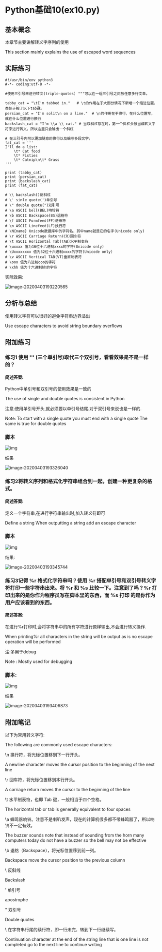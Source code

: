 # Python基础10(ex10.py)

## 基本概念

本章节主要讲解转义字序列的使用

This section mainly explains the use of escaped word sequences

## 实际练习

```
#!/usr/bin/env python3
#-*- coding:utf-8 -*-

#使用三引号来进行转义(triple-quotes) """可以在一组三引号之间放任意多行文章。

tabby_cat = "\tI'm tabbed in."   # \t的作用在于大部分情况下新增一个缩进位置，类似于按了以下tab键。
persian_cat = "I'm solit\n on a line."  # \n的作用在于换行，在什么位置写，就在什么位置进行换行
backslash_cat = "I'm \\a \\ cat." # 当双斜杠存在时，第一个斜杠会被当成转义字符来进行转义，所以这里只会输出一个斜杠

# 在三引号内可以更加随意的换行以及编写多段文字。
fat_cat = ''' 
I'll do a list:
    \t* Cat food
    \t* Fisties
    \t* Catnip\n\t* Grass
'''

print (tabby_cat)
print (persian_cat)
print (backslash_cat)
print (fat_cat)

# \\ backslash()反斜杠
# \' sinle quote(')单引号
# \" double quote(")双引号
# \a ASCII bell(BEL)响铃符
# \b ASCII Backspace(BS)退格符
# \f ASCII Formfeed(FF)进纸符
# \n ASCII Linefeed(LF)换行符
# \N{name} Unicode数据库中的字符名，其中name就是它的名字(Unicode only)
# \r ASCII Carriage Return(CR)回车符
# \t ASCII Horizontal Tab(TAB)水平制表符
# \uxxxx 值为16位十六进制xxxx的字符(Unicode only)
# \Uxxxxxxxx 值为32位十六进制xxxx的字符(Unicode only)
# \v ASCII Vertical TAB(VT)垂直制表符
# \ooo 值为八进制ooo的字符
# \xhh 值为十六进制hh的字符

```



实际效果:

![image-20200403193220565](https://raw.githubusercontent.com/christopher-x/images/main/image-20200403193220565.png)

## 分析与总结

使用转义字符可以很好的避免字符串边界溢出

Use escape characters to avoid string boundary overflows

## 附加练习

### 练习1 使用 ''' (三个单引号)取代三个双引号，看看效果是不是一样的？

#### 简述答案:

Python中单引号和双引号的使用效果是一致的

The use of single and double quotes is consistent in Python

注意:使用单引号开头,就必须要以单引号结尾.对于双引号来说也是一样的.

Note: To start with a single quote you must end with a single quote The same is true for double quotes

### 脚本

![img](https://raw.githubusercontent.com/christopher-x/images/main/lu34113kz_tmp_17324c98c5409489.png)

结果

![image-20200403193326040](https://raw.githubusercontent.com/christopher-x/images/main/image-20200403193326040.png)

### 练习2将转义序列和格式化字符串组合到一起，创建一种更复杂的格式。

#### 简述答案:

定义一个字符串,在进行字符串输出时,加入转义符即可

Define a string When outputting a string add an escape character

### 脚本

![img](https://raw.githubusercontent.com/christopher-x/images/main/lu34113kz_tmp_9055627fb053141c.png)

结果:

![image-20200403193345744](https://raw.githubusercontent.com/christopher-x/images/main/image-20200403193345744.png)

### 练习3记得 %r 格式化字符串吗？使用 %r 搭配单引号和双引号转义字符打印一些字符串出来。将 %r 和 %s 比较一下。注意到了吗？%r 打印出来的是你作为程序员写在脚本里的东西，而 %s 打印 的是你作为用户应该看到的东西。

#### 简述答案:

在进行%r打印时,会将字符串中的所有字符进行原样输出,不会进行转义操作.

When printing%r all characters in the string will be output as is no escape operation will be performed

注:多用于debug

Note : Mostly used for debugging

### 脚本:

![img](https://raw.githubusercontent.com/christopher-x/images/main/lu34113kz_tmp_219f5254f2e7b921.png)

结果

![image-20200403193406873](https://raw.githubusercontent.com/christopher-x/images/main/image-20200403193406873.png)

## 附加笔记

以下为常用转义字符:

The following are commonly used escape characters:

\n	换行符，将光标位置移到下一行开头。

A newline character moves the cursor position to the beginning of the next line

\r	回车符，将光标位置移到本行开头。

A carriage return moves the cursor to the beginning of the line

\t	水平制表符，也即 Tab 键，一般相当于四个空格。

The horizontal tab or tab is generally equivalent to four spaces

\a	蜂鸣器响铃。注意不是喇叭发声，现在的计算机很多都不带蜂鸣器了，所以响铃不一定有效。

The buzzer sounds note that instead of sounding from the horn many computers today do not have a buzzer so the bell may not be effective

\b	退格（Backspace），将光标位置移到前一列。

Backspace move the cursor position to the previous column

\\	反斜线

Backslash

\'	单引号

apostrophe

\"	双引号

Double quotes

\	在字符串行尾的续行符，即一行未完，转到下一行继续写。

Continuation character at the end of the string line that is one line is not completed go to the next line to continue writing